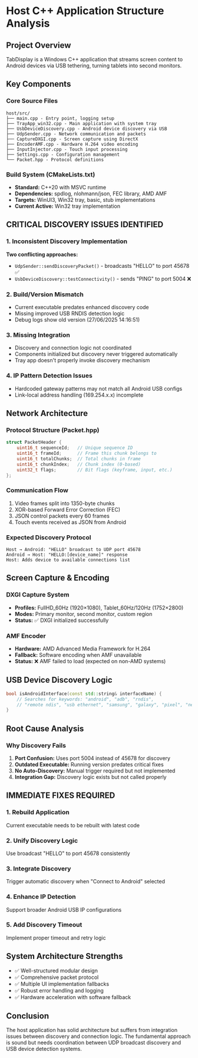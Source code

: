 # Host C++ Application Structure Analysis

## Project Overview
TabDisplay is a Windows C++ application that streams screen content to Android devices via USB tethering, turning tablets into second monitors.

## Key Components

### Core Source Files
```
host/src/
├── main.cpp - Entry point, logging setup
├── TrayApp_win32.cpp - Main application with system tray
├── UsbDeviceDiscovery.cpp - Android device discovery via USB
├── UdpSender.cpp - Network communication and packets
├── CaptureDXGI.cpp - Screen capture using DirectX
├── EncoderAMF.cpp - Hardware H.264 video encoding
├── InputInjector.cpp - Touch input processing
├── Settings.cpp - Configuration management
└── Packet.hpp - Protocol definitions
```

### Build System (CMakeLists.txt)
- **Standard:** C++20 with MSVC runtime
- **Dependencies:** spdlog, nlohmann/json, FEC library, AMD AMF
- **Targets:** WinUI3, Win32 tray, basic, stub implementations
- **Current Active:** Win32 tray implementation

## **CRITICAL DISCOVERY ISSUES IDENTIFIED**

### 1. Inconsistent Discovery Implementation
**Two conflicting approaches:**
- `UdpSender::sendDiscoveryPacket()` - broadcasts "HELLO" to port 45678 ✅
- `UsbDeviceDiscovery::testConnectivity()` - sends "PING" to port 5004 ❌

### 2. Build/Version Mismatch
- Current executable predates enhanced discovery code
- Missing improved USB RNDIS detection logic
- Debug logs show old version (27/06/2025 14:16:51)

### 3. Missing Integration
- Discovery and connection logic not coordinated
- Components initialized but discovery never triggered automatically
- Tray app doesn't properly invoke discovery mechanism

### 4. IP Pattern Detection Issues
- Hardcoded gateway patterns may not match all Android USB configs
- Link-local address handling (169.254.x.x) incomplete

## Network Architecture

### Protocol Structure (Packet.hpp)
```cpp
struct PacketHeader {
    uint16_t sequenceId;   // Unique sequence ID
    uint16_t frameId;      // Frame this chunk belongs to
    uint16_t totalChunks;  // Total chunks in frame
    uint16_t chunkIndex;   // Chunk index (0-based)
    uint32_t flags;        // Bit flags (keyframe, input, etc.)
};
```

### Communication Flow
1. Video frames split into 1350-byte chunks
2. XOR-based Forward Error Correction (FEC)
3. JSON control packets every 60 frames
4. Touch events received as JSON from Android

### Expected Discovery Protocol
```
Host → Android: "HELLO" broadcast to UDP port 45678
Android → Host: "HELLO:[device_name]" response
Host: Adds device to available connections list
```

## Screen Capture & Encoding

### DXGI Capture System
- **Profiles:** FullHD_60Hz (1920×1080), Tablet_60Hz/120Hz (1752×2800)
- **Modes:** Primary monitor, second monitor, custom region
- **Status:** ✅ DXGI initialized successfully

### AMF Encoder
- **Hardware:** AMD Advanced Media Framework for H.264
- **Fallback:** Software encoding when AMF unavailable
- **Status:** ❌ AMF failed to load (expected on non-AMD systems)

## USB Device Discovery Logic
```cpp
bool isAndroidInterface(const std::string& interfaceName) {
    // Searches for keywords: "android", "adb", "rndis", 
    // "remote ndis", "usb ethernet", "samsung", "galaxy", "pixel", "nexus"
}
```

## Root Cause Analysis

### Why Discovery Fails
1. **Port Confusion:** Uses port 5004 instead of 45678 for discovery
2. **Outdated Executable:** Running version predates critical fixes
3. **No Auto-Discovery:** Manual trigger required but not implemented
4. **Integration Gap:** Discovery logic exists but not called properly

## **IMMEDIATE FIXES REQUIRED**

### 1. Rebuild Application
Current executable needs to be rebuilt with latest code

### 2. Unify Discovery Logic
Use broadcast "HELLO" to port 45678 consistently

### 3. Integrate Discovery
Trigger automatic discovery when "Connect to Android" selected

### 4. Enhance IP Detection
Support broader Android USB IP configurations

### 5. Add Discovery Timeout
Implement proper timeout and retry logic

## System Architecture Strengths
- ✅ Well-structured modular design
- ✅ Comprehensive packet protocol
- ✅ Multiple UI implementation fallbacks
- ✅ Robust error handling and logging
- ✅ Hardware acceleration with software fallback

## Conclusion
The host application has solid architecture but suffers from integration issues between discovery and connection logic. The fundamental approach is sound but needs coordination between UDP broadcast discovery and USB device detection systems.